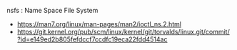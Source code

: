 nsfs : Name Space File System

- https://man7.org/linux/man-pages/man2/ioctl_ns.2.html
- https://git.kernel.org/pub/scm/linux/kernel/git/torvalds/linux.git/commit/?id=e149ed2b805fefdccf7ccdfc19eca22fdd4514ac